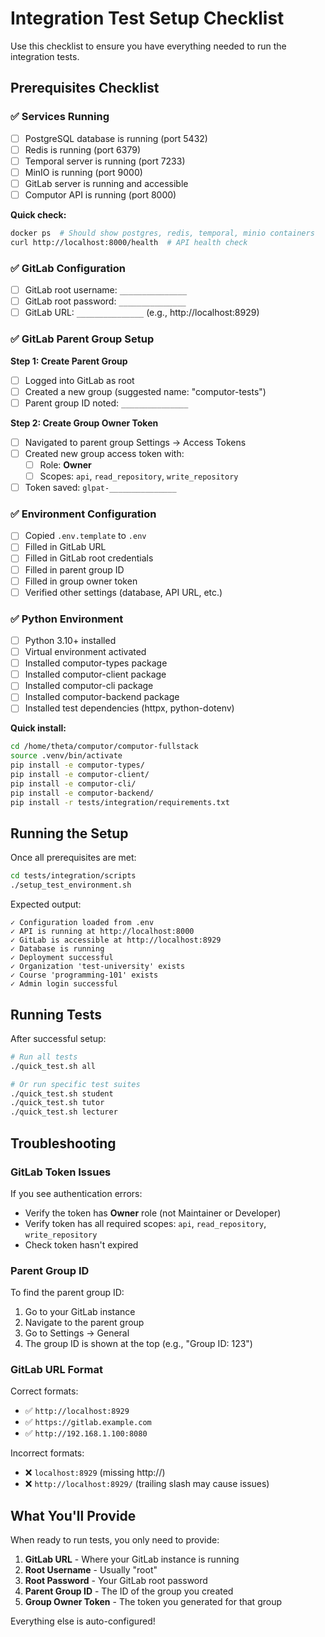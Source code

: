 # Integration Test Setup Checklist

Use this checklist to ensure you have everything needed to run the integration tests.

## Prerequisites Checklist

### ✅ Services Running

- [ ] PostgreSQL database is running (port 5432)
- [ ] Redis is running (port 6379)
- [ ] Temporal server is running (port 7233)
- [ ] MinIO is running (port 9000)
- [ ] GitLab server is running and accessible
- [ ] Computor API is running (port 8000)

**Quick check:**
```bash
docker ps  # Should show postgres, redis, temporal, minio containers
curl http://localhost:8000/health  # API health check
```

### ✅ GitLab Configuration

- [ ] GitLab root username: `_______________`
- [ ] GitLab root password: `_______________`
- [ ] GitLab URL: `_______________` (e.g., http://localhost:8929)

### ✅ GitLab Parent Group Setup

**Step 1: Create Parent Group**
- [ ] Logged into GitLab as root
- [ ] Created a new group (suggested name: "computor-tests")
- [ ] Parent group ID noted: `_______________`

**Step 2: Create Group Owner Token**
- [ ] Navigated to parent group Settings → Access Tokens
- [ ] Created new group access token with:
  - [ ] Role: **Owner**
  - [ ] Scopes: `api`, `read_repository`, `write_repository`
- [ ] Token saved: `glpat-_______________`

### ✅ Environment Configuration

- [ ] Copied `.env.template` to `.env`
- [ ] Filled in GitLab URL
- [ ] Filled in GitLab root credentials
- [ ] Filled in parent group ID
- [ ] Filled in group owner token
- [ ] Verified other settings (database, API URL, etc.)

### ✅ Python Environment

- [ ] Python 3.10+ installed
- [ ] Virtual environment activated
- [ ] Installed computor-types package
- [ ] Installed computor-client package
- [ ] Installed computor-cli package
- [ ] Installed computor-backend package
- [ ] Installed test dependencies (httpx, python-dotenv)

**Quick install:**
```bash
cd /home/theta/computor/computor-fullstack
source .venv/bin/activate
pip install -e computor-types/
pip install -e computor-client/
pip install -e computor-cli/
pip install -e computor-backend/
pip install -r tests/integration/requirements.txt
```

## Running the Setup

Once all prerequisites are met:

```bash
cd tests/integration/scripts
./setup_test_environment.sh
```

Expected output:
```
✓ Configuration loaded from .env
✓ API is running at http://localhost:8000
✓ GitLab is accessible at http://localhost:8929
✓ Database is running
✓ Deployment successful
✓ Organization 'test-university' exists
✓ Course 'programming-101' exists
✓ Admin login successful
```

## Running Tests

After successful setup:

```bash
# Run all tests
./quick_test.sh all

# Or run specific test suites
./quick_test.sh student
./quick_test.sh tutor
./quick_test.sh lecturer
```

## Troubleshooting

### GitLab Token Issues

If you see authentication errors:
- Verify the token has **Owner** role (not Maintainer or Developer)
- Verify token has all required scopes: `api`, `read_repository`, `write_repository`
- Check token hasn't expired

### Parent Group ID

To find the parent group ID:
1. Go to your GitLab instance
2. Navigate to the parent group
3. Go to Settings → General
4. The group ID is shown at the top (e.g., "Group ID: 123")

### GitLab URL Format

Correct formats:
- ✅ `http://localhost:8929`
- ✅ `https://gitlab.example.com`
- ✅ `http://192.168.1.100:8080`

Incorrect formats:
- ❌ `localhost:8929` (missing http://)
- ❌ `http://localhost:8929/` (trailing slash may cause issues)

## What You'll Provide

When ready to run tests, you only need to provide:

1. **GitLab URL** - Where your GitLab instance is running
2. **Root Username** - Usually "root"
3. **Root Password** - Your GitLab root password
4. **Parent Group ID** - The ID of the group you created
5. **Group Owner Token** - The token you generated for that group

Everything else is auto-configured!
